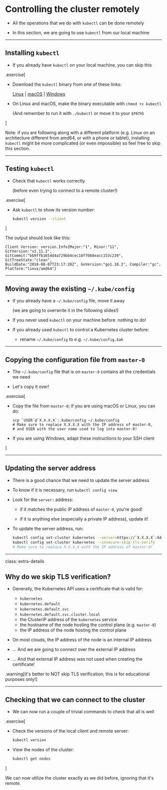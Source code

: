 # Controlling the cluster remotely

- All the operations that we do with `kubectl` can be done remotely

- In this section, we are going to use `kubectl` from our local machine

---

## Installing `kubectl`

- If you already have `kubectl` on your local machine, you can skip this

.exercise[

- Download the `kubectl` binary from one of these links:

  [Linux](https://storage.googleapis.com/kubernetes-release/release/v1.12.0/bin/linux/amd64/kubectl)
  |
  [macOS](https://storage.googleapis.com/kubernetes-release/release/v1.12.0/bin/darwin/amd64/kubectl)
  |
  [Windows](https://storage.googleapis.com/kubernetes-release/release/v1.12.0/bin/windows/amd64/kubectl.exe)

- On Linux and macOS, make the binary executable with `chmod +x kubectl`

  (And remember to run it with `./kubectl` or move it to your `$PATH`)

]

Note: if you are following along with a different platform (e.g. Linux on an architecture different from amd64, or with a phone or tablet), installing `kubectl` might be more complicated (or even impossible) so feel free to skip this section.

---

## Testing `kubectl`

- Check that `kubectl` works correctly

  (before even trying to connect to a remote cluster!)

.exercise[

- Ask `kubectl` to show its version number:
  ```bash
  kubectl version --client
  ```

]

The output should look like this:
```
Client Version: version.Info{Major:"1", Minor:"11", GitVersion:"v1.11.2",
GitCommit:"bb9ffb1654d4a729bb4cec18ff088eacc153c239", GitTreeState:"clean",
BuildDate:"2018-08-07T23:17:28Z", GoVersion:"go1.10.3", Compiler:"gc",
Platform:"linux/amd64"}
```

---

## Moving away the existing `~/.kube/config`

- If you already have a `~/.kube/config` file, move it away

  (we are going to overwrite it in the following slides!)

- If you never used `kubectl` on your machine before: nothing to do!

- If you already used `kubectl` to control a Kubernetes cluster before:

  - rename `~/.kube/config` to e.g. `~/.kube/config.bak`

---

## Copying the configuration file from `master-0`

- The `~/.kube/config` file that is on `master-0` contains all the credentials we need

- Let's copy it over!

.exercise[

- Copy the file from `master-0`; if you are using macOS or Linux, you can do:
  ```
  scp `USER`@`X.X.X.X`:.kube/config ~/.kube/config
  # Make sure to replace X.X.X.X with the IP address of master-0,
  # and USER with the user name used to log into master-0!
  ```

- If you are using Windows, adapt these instructions to your SSH client

]

---

## Updating the server address

- There is a good chance that we need to update the server address

- To know if it is necessary, run `kubectl config view`

- Look for the `server:` address:

  - if it matches the public IP address of `master-0`, you're good!

  - if it is anything else (especially a private IP address), update it!

- To update the server address, run:
  ```bash
  kubectl config set-cluster kubernetes --server=https://`X.X.X.X`:6443
  kubectl config set-cluster kubernetes --insecure-skip-tls-verify
  # Make sure to replace X.X.X.X with the IP address of master-0!
  ```

---

class: extra-details

## Why do we skip TLS verification?

- Generally, the Kubernetes API uses a certificate that is valid for:

  - `kubernetes`
  - `kubernetes.default`
  - `kubernetes.default.svc`
  - `kubernetes.default.svc.cluster.local`
  - the ClusterIP address of the `kubernetes` service
  - the hostname of the node hosting the control plane (e.g. `master-0`)
  - the IP address of the node hosting the control plane

- On most clouds, the IP address of the node is an internal IP address

- ... And we are going to connect over the external IP address

- ... And that external IP address was not used when creating the certificate!

.warning[It's better to NOT skip TLS verification; this is for educational purposes only!]

---

## Checking that we can connect to the cluster

- We can now run a couple of trivial commands to check that all is well

.exercise[

- Check the versions of the local client and remote server:
  ```bash
  kubectl version
  ```

- View the nodes of the cluster:
  ```bash
  kubectl get nodes
  ```

]

We can now utilize the cluster exactly as we did before, ignoring that it's remote.
